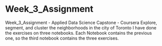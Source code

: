 # Week_3_Assignment
Week_3_Assignment - Applied Data Science Capstone - Coursera
Explore, segment, and cluster the neighborhoods in the city of Toronto
I have done the exercises on three notebooks.
Each Notebook contains the previous one, so the third notebook contains the three exercises.
